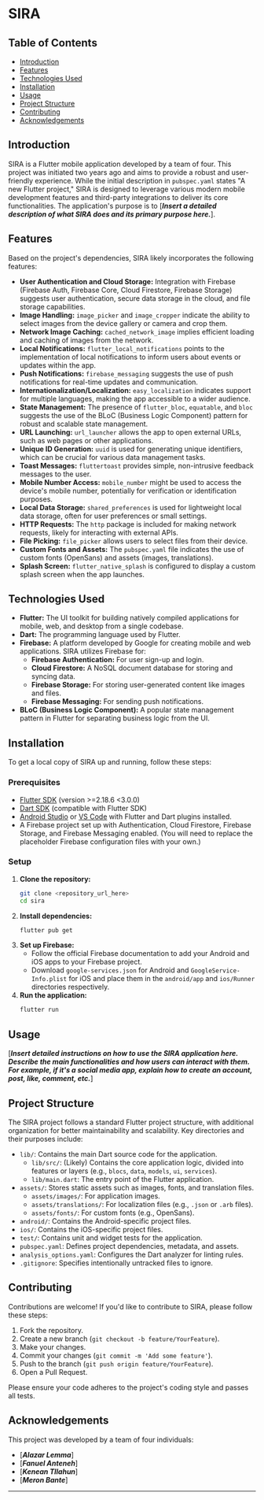 # SIRA

## Table of Contents

* [Introduction](#introduction)
* [Features](#features)
* [Technologies Used](#technologies-used)
* [Installation](#installation)
* [Usage](#usage)
* [Project Structure](#project-structure)
* [Contributing](#contributing)
* [Acknowledgements](#acknowledgements)

## Introduction

SIRA is a Flutter mobile application developed by a team of four. This project was initiated two years ago and aims to provide a robust and user-friendly experience. While the initial description in `pubspec.yaml` states "A new Flutter project," SIRA is designed to leverage various modern mobile development features and third-party integrations to deliver its core functionalities. The application's purpose is to [**_Insert a detailed description of what SIRA does and its primary purpose here._**].

## Features

Based on the project's dependencies, SIRA likely incorporates the following features:

*   **User Authentication and Cloud Storage:** Integration with Firebase (Firebase Auth, Firebase Core, Cloud Firestore, Firebase Storage) suggests user authentication, secure data storage in the cloud, and file storage capabilities.
*   **Image Handling:** `image_picker` and `image_cropper` indicate the ability to select images from the device gallery or camera and crop them.
*   **Network Image Caching:** `cached_network_image` implies efficient loading and caching of images from the network.
*   **Local Notifications:** `flutter_local_notifications` points to the implementation of local notifications to inform users about events or updates within the app.
*   **Push Notifications:** `firebase_messaging` suggests the use of push notifications for real-time updates and communication.
*   **Internationalization/Localization:** `easy_localization` indicates support for multiple languages, making the app accessible to a wider audience.
*   **State Management:** The presence of `flutter_bloc`, `equatable`, and `bloc` suggests the use of the BLoC (Business Logic Component) pattern for robust and scalable state management.
*   **URL Launching:** `url_launcher` allows the app to open external URLs, such as web pages or other applications.
*   **Unique ID Generation:** `uuid` is used for generating unique identifiers, which can be crucial for various data management tasks.
*   **Toast Messages:** `fluttertoast` provides simple, non-intrusive feedback messages to the user.
*   **Mobile Number Access:** `mobile_number` might be used to access the device's mobile number, potentially for verification or identification purposes.
*   **Local Data Storage:** `shared_preferences` is used for lightweight local data storage, often for user preferences or small settings.
*   **HTTP Requests:** The `http` package is included for making network requests, likely for interacting with external APIs.
*   **File Picking:** `file_picker` allows users to select files from their device.
*   **Custom Fonts and Assets:** The `pubspec.yaml` file indicates the use of custom fonts (OpenSans) and assets (images, translations).
*   **Splash Screen:** `flutter_native_splash` is configured to display a custom splash screen when the app launches.

## Technologies Used

*   **Flutter:** The UI toolkit for building natively compiled applications for mobile, web, and desktop from a single codebase.
*   **Dart:** The programming language used by Flutter.
*   **Firebase:** A platform developed by Google for creating mobile and web applications. SIRA utilizes Firebase for:
    *   **Firebase Authentication:** For user sign-up and login.
    *   **Cloud Firestore:** A NoSQL document database for storing and syncing data.
    *   **Firebase Storage:** For storing user-generated content like images and files.
    *   **Firebase Messaging:** For sending push notifications.
*   **BLoC (Business Logic Component):** A popular state management pattern in Flutter for separating business logic from the UI.

## Installation

To get a local copy of SIRA up and running, follow these steps:

### Prerequisites

*   [Flutter SDK](https://flutter.dev/docs/get-started/install) (version >=2.18.6 <3.0.0)
*   [Dart SDK](https://dart.dev/get-dart) (compatible with Flutter SDK)
*   [Android Studio](https://developer.android.com/studio) or [VS Code](https://code.visualstudio.com/) with Flutter and Dart plugins installed.
*   A Firebase project set up with Authentication, Cloud Firestore, Firebase Storage, and Firebase Messaging enabled. (You will need to replace the placeholder Firebase configuration files with your own.)

### Setup

1.  **Clone the repository:**
    ```bash
    git clone <repository_url_here>
    cd sira
    ```
2.  **Install dependencies:**
    ```bash
    flutter pub get
    ```
3.  **Set up Firebase:**
    *   Follow the official Firebase documentation to add your Android and iOS apps to your Firebase project.
    *   Download `google-services.json` for Android and `GoogleService-Info.plist` for iOS and place them in the `android/app` and `ios/Runner` directories respectively.
4.  **Run the application:**
    ```bash
    flutter run
    ```

## Usage

[**_Insert detailed instructions on how to use the SIRA application here. Describe the main functionalities and how users can interact with them. For example, if it's a social media app, explain how to create an account, post, like, comment, etc._**]

## Project Structure

The SIRA project follows a standard Flutter project structure, with additional organization for better maintainability and scalability. Key directories and their purposes include:

*   `lib/`: Contains the main Dart source code for the application.
    *   `lib/src/`: (Likely) Contains the core application logic, divided into features or layers (e.g., `blocs`, `data`, `models`, `ui`, `services`).
    *   `lib/main.dart`: The entry point of the Flutter application.
*   `assets/`: Stores static assets such as images, fonts, and translation files.
    *   `assets/images/`: For application images.
    *   `assets/translations/`: For localization files (e.g., `.json` or `.arb` files).
    *   `assets/fonts/`: For custom fonts (e.g., OpenSans).
*   `android/`: Contains the Android-specific project files.
*   `ios/`: Contains the iOS-specific project files.
*   `test/`: Contains unit and widget tests for the application.
*   `pubspec.yaml`: Defines project dependencies, metadata, and assets.
*   `analysis_options.yaml`: Configures the Dart analyzer for linting rules.
*   `.gitignore`: Specifies intentionally untracked files to ignore.

## Contributing

Contributions are welcome! If you'd like to contribute to SIRA, please follow these steps:

1.  Fork the repository.
2.  Create a new branch (`git checkout -b feature/YourFeature`).
3.  Make your changes.
4.  Commit your changes (`git commit -m 'Add some feature'`).
5.  Push to the branch (`git push origin feature/YourFeature`).
6.  Open a Pull Request.

Please ensure your code adheres to the project's coding style and passes all tests.

## Acknowledgements

This project was developed by a team of four individuals:

*   [**_Alazar Lemma_**]
*   [**_Fanuel Anteneh_**]
*   [**_Kenean TIlahun_**]
*   [**_Meron Bante_**]

---

